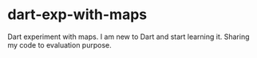 dart-exp-with-maps
==================

Dart experiment with maps. I am new to Dart and start learning it. Sharing my code to evaluation purpose.

